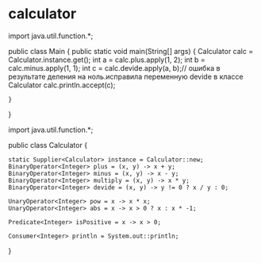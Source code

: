 # calculator
import java.util.function.*;

public class Main {
    public static void main(String[] args) {
        Calculator calc = Calculator.instance.get();
        int a = calc.plus.apply(1, 2);
        int b = calc.minus.apply(1, 1);
        int c = calc.devide.apply(a, b);// ошибка в результате деления на ноль.исправила переменную devide в классе Calculator
        calc.println.accept(c);

    }
}



import java.util.function.*;

public class Calculator {

    static Supplier<Calculator> instance = Calculator::new;
    BinaryOperator<Integer> plus = (x, y) -> x + y;
    BinaryOperator<Integer> minus = (x, y) -> x - y;
    BinaryOperator<Integer> multiply = (x, y) -> x * y;
    BinaryOperator<Integer> devide = (x, y) -> y != 0 ? x / y : 0;

    UnaryOperator<Integer> pow = x -> x * x;
    UnaryOperator<Integer> abs = x -> x > 0 ? x : x * -1;

    Predicate<Integer> isPositive = x -> x > 0;

    Consumer<Integer> println = System.out::println;


}
